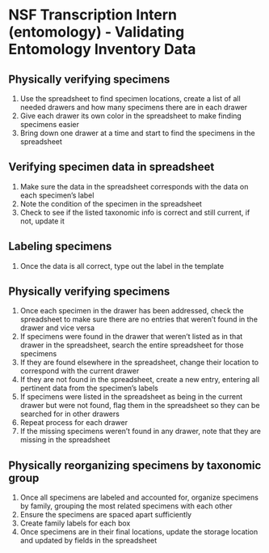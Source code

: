 # NSF Transcription Intern (entomology) - Validating Entomology Inventory Data

## Physically verifying specimens

1.	Use the spreadsheet to find specimen locations, create a list of all needed drawers and how many specimens there are in each drawer
1.	Give each drawer its own color in the spreadsheet to make finding specimens easier
1.	Bring down one drawer at a time and start to find the specimens in the spreadsheet

## Verifying specimen data in spreadsheet

1.	Make sure the data in the spreadsheet corresponds with the data on each specimen’s label
1.	Note the condition of the specimen in the spreadsheet
1.	Check to see if the listed taxonomic info is correct and still current, if not, update it

## Labeling specimens

1.	Once the data is all correct, type out the label in the template

## Physically verifying specimens

1.	Once each specimen in the drawer has been addressed, check the spreadsheet to make sure there are no entries that weren’t found in the drawer and vice versa
1.	If specimens were found in the drawer that weren’t listed as in that drawer in the spreadsheet, search the entire spreadsheet for those specimens
1.	If they are found elsewhere in the spreadsheet, change their location to correspond with the current drawer
1.	If they are not found in the spreadsheet, create a new entry, entering all pertinent data from the specimen’s labels
1.	If specimens were listed in the spreadsheet as being in the current drawer but were not found, flag them in the spreadsheet so they can be searched for in other drawers
1.	Repeat process for each drawer
1.	If the missing specimens weren’t found in any drawer, note that they are missing in the spreadsheet

## Physically reorganizing specimens by taxonomic group

1.	Once all specimens are labeled and accounted for, organize specimens by family, grouping the most related specimens with each other
1.	Ensure the specimens are spaced apart sufficiently
1.	Create family labels for each box
1.	Once specimens are in their final locations, update the storage location and updated by fields in the spreadsheet

